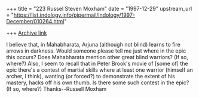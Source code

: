+++
title = "223 Russel Steven Moxham"
date = "1997-12-29"
upstream_url = "https://list.indology.info/pipermail/indology/1997-December/010264.html"

+++
[Archive link](https://list.indology.info/pipermail/indology/1997-December/010264.html)

I believe that, in Mahabharata, Arjuna (although not blind) learns to fire
arrows in darkness. Would someone please tell me just where in the epic
this occurs? Does Mahabharata mention other great blind warriors? (If so,
where?) Also, I seem to recall that in Peter Brook's movie of [some of] the
epic there's a contest of martial skills where at least one warrior
(himself an archer, I think), wanting (or forced?) to demonstrate the
extent of his mastery, hacks off his own thumb. Is there some such contest
in the epic? (If so, where?) Thanks--Russell Moxham



